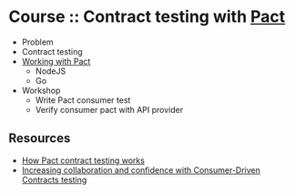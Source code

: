 # Course :: Contract testing with [Pact](https://docs.pact.io/)
* Problem
* Contract testing
* [Working with Pact](https://github.com/up1/course-contract-testing/wiki)
  * NodeJS
  * Go
* Workshop
  * Write Pact consumer test
  * Verify consumer pact with API provider
  
  
## Resources
* [How Pact contract testing works](https://pactflow.io/how-pact-works/#slide-1)
* [Increasing collaboration and confidence with Consumer-Driven Contracts testing](https://blog.pvincent.io/2017/03/increasing-collaboration-and-confidence-with-consumer-driven-contracts-testing/)
